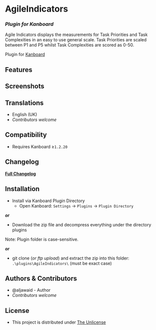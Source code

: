 # AgileIndicators

### _Plugin for Kanboard_

Agile Indicators displays the measurements for Task Priorities and Task Complexities in an easy to use general scale. Task Priorities are scaled between P1 and P5 whilst Task Complexities are scored as 0-50.

Plugin for [Kanboard](https://github.com/fguillot/kanboard "Kanboard - Kanban Project Management Software")


Features
-------------




Screenshots
----------




Translations
------------

- English (UK)
- _Contributors welcome_


Compatibility
-------------

- Requires Kanboard ≥`1.2.20`


Changelog
---------

[**Full Changelog**](../master/changelog.md "See changes")
 

Installation
------------

- Install via Kanboard Plugin Directory
  - Open Kanboard: `Settings` -> `Plugins` -> `Plugin Directory`

**_or_**

- Download the zip file and decompress everything under the directory plugins

Note: Plugin folder is case-sensitive.

**_or_**
- git clone (_or ftp upload_) and extract the zip into this folder: `.\plugins\AgileIndicators\` (must be exact case)


Authors & Contributors
----------------------

- @aljawaid - Author
- _Contributors welcome_

License
-------
- This project is distributed under [The Unlicense](../master/LICENSE "Read The Unlicense")
